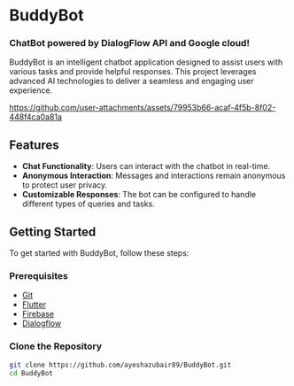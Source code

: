 # BuddyBot
### ChatBot powered by DialogFlow API and Google cloud!






BuddyBot is an intelligent chatbot application designed to assist users with various tasks and provide helpful responses. This project leverages advanced AI technologies to deliver a seamless and engaging user experience.


https://github.com/user-attachments/assets/79953b66-acaf-4f5b-8f02-448f4ca0a81a





## Features

- **Chat Functionality**: Users can interact with the chatbot in real-time.
- **Anonymous Interaction**: Messages and interactions remain anonymous to protect user privacy.
- **Customizable Responses**: The bot can be configured to handle different types of queries and tasks.

## Getting Started

To get started with BuddyBot, follow these steps:

### Prerequisites

- [Git](https://git-scm.com/)
- [Flutter](https://flutter.dev/docs/get-started/install)
- [Firebase](https://firebase.google.com/)
- [Dialogflow](https://dialogflow.cloud.google.com/)

### Clone the Repository

```bash
git clone https://github.com/ayeshazubair89/BuddyBot.git
cd BuddyBot

